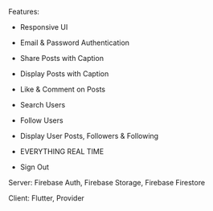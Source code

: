 Features:

  * Responsive UI
  
  * Email & Password Authentication
  
  * Share Posts with Caption
  
  * Display Posts with Caption
  
  * Like & Comment on Posts
  
  * Search Users
  
  * Follow Users
  
  * Display User Posts, Followers & Following
  
  * EVERYTHING REAL TIME
  
  * Sign Out




Server: Firebase Auth, Firebase Storage, Firebase Firestore

Client: Flutter, Provider
